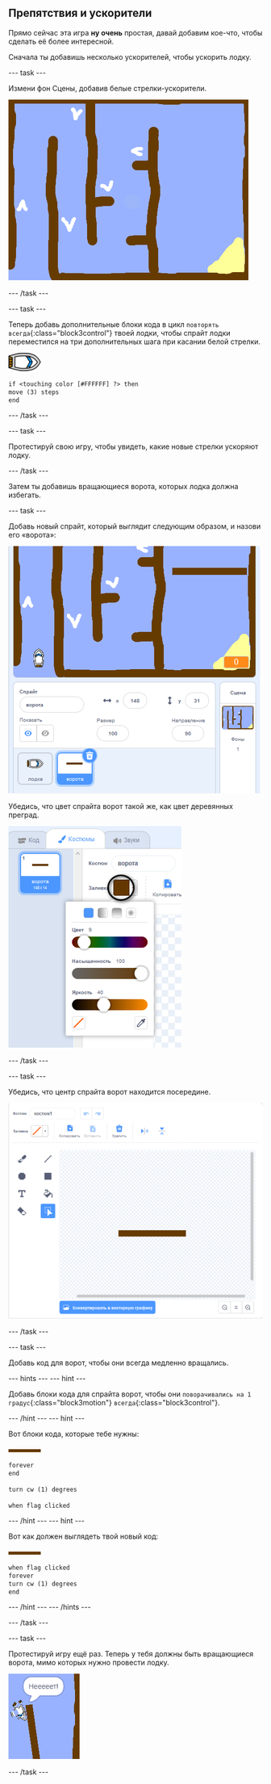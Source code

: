 ## Препятствия и ускорители

Прямо сейчас эта игра **ну очень** простая, давай добавим кое-что, чтобы сделать её более интересной.

Сначала ты добавишь несколько ускорителей, чтобы ускорить лодку.

\--- task \---

Измени фон Сцены, добавив белые стрелки-ускорители.

![screenshot](images/boat-boost.png)

\--- /task \---

\--- task \---

Теперь добавь дополнительные блоки кода в цикл `повторять всегда`{:class="block3control"} твоей лодки, чтобы спрайт лодки переместился на три дополнительных шага при касании белой стрелки.

![спрайт лодка](images/boat_resize.png)

```blocks3
if <touching color [#FFFFFF] ?> then
move (3) steps
end
```

\--- /task \---

\--- task \---

Протестируй свою игру, чтобы увидеть, какие новые стрелки ускоряют лодку.

\--- /task \---

Затем ты добавишь вращающиеся ворота, которых лодка должна избегать.

\--- task \---

Добавь новый спрайт, который выглядит следующим образом, и назови его «ворота»:

![снимок экрана](images/boat-gate.png)

Убедись, что цвет спрайта ворот такой же, как цвет деревянных преград.

![снимок экрана](images/brown-hsv.png)

\--- /task \---

\--- task \---

Убедись, что центр спрайта ворот находится посередине.

![снимок экрана](images/boat-center.png)

\--- /task \---

\--- task \---

Добавь код для ворот, чтобы они всегда медленно вращались.

\--- hints \--- \--- hint \---

Добавь блоки кода для спрайта ворот, чтобы они `поворачивались на 1 градус`{:class="block3motion"} `всегда`{:class="block3control"}.

\--- /hint \--- \--- hint \---

Вот блоки кода, которые тебе нужны:

![ворота](images/gate.png)

```blocks3
forever
end

turn cw (1) degrees

when flag clicked
```

\--- /hint \--- \--- hint \---

Вот как должен выглядеть твой новый код:

![ворота](images/gate.png)

```blocks3
when flag clicked
forever
turn cw (1) degrees
end
```

\--- /hint \--- \--- /hints \---

\--- /task \---

\--- task \---

Протестируй игру ещё раз. Теперь у тебя должны быть вращающиеся ворота, мимо которых нужно провести лодку.

![снимок экрана](images/boat-gate-test.png)

\--- /task \---
